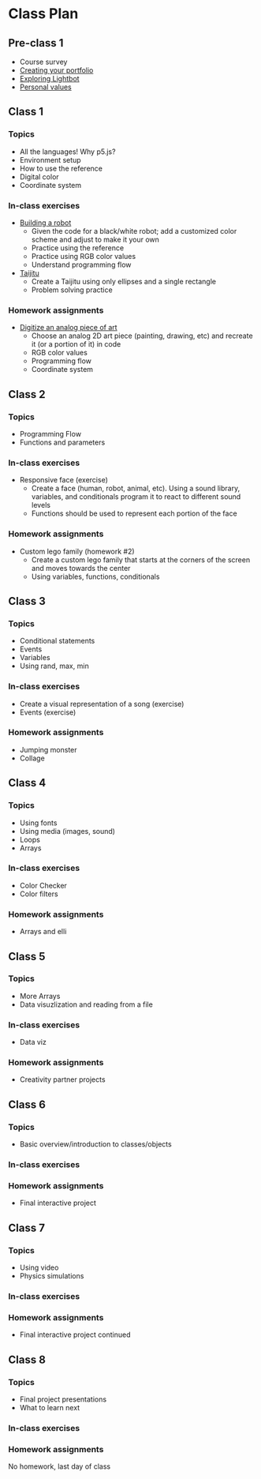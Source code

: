 # Class Plan
## Pre-class 1
* Course survey
* [Creating your portfolio][portfolio]
* [Exploring Lightbot][lightbot]
* [Personal values][personal_values]

## Class 1
### Topics
* All the languages! Why p5.js?
* Environment setup
* How to use the reference
* Digital color
* Coordinate system

### In-class exercises
* [Building a robot][robot] 
  * Given the code for a black/white robot; add a customized color scheme and adjust to make it your own
  * Practice using the reference
  * Practice using RGB color values
  * Understand programming flow
* [Taijitu][taijitu exercise] 
  * Create a Taijitu using only ellipses and a single rectangle
  * Problem solving practice

### Homework assignments
* [Digitize an analog piece of art][digitize] 
  * Choose an analog 2D art piece (painting, drawing, etc) and recreate it (or a portion of it) in code
  * RGB color values
  * Programming flow
  * Coordinate system

## Class 2
### Topics
* Programming Flow
* Functions and parameters

### In-class exercises
* Responsive face (exercise)
  * Create a face (human, robot, animal, etc). Using a sound library, variables, and conditionals program it to react to different sound levels
  * Functions should be used to represent each portion of the face

### Homework assignments
* Custom lego family (homework #2)
  * Create a custom lego family that starts at the corners of the screen and moves towards the center
  * Using variables, functions, conditionals

## Class 3
### Topics
* Conditional statements
* Events
* Variables
* Using rand, max, min

### In-class exercises
* Create a visual representation of a song (exercise)
* Events (exercise)

### Homework assignments
* Jumping monster
* Collage

## Class 4
### Topics
* Using fonts
* Using media (images, sound)
* Loops
* Arrays

### In-class exercises
* Color Checker
* Color filters

### Homework assignments
* Arrays and elli

## Class 5
### Topics
* More Arrays
* Data visuzlization and reading from a file

### In-class exercises
* Data viz

### Homework assignments
* Creativity partner projects

## Class 6
### Topics
* Basic overview/introduction to classes/objects

### In-class exercises


### Homework assignments
* Final interactive project

## Class 7
### Topics
* Using video
* Physics simulations

### In-class exercises


### Homework assignments
* Final interactive project continued

## Class 8
### Topics
* Final project presentations
* What to learn next

### In-class exercises


### Homework assignments
No homework, last day of class

[portfolio]:/assignments/general/portfolio.md
[lightbot]:/assignments/general/lightbot.md
[personal_values]:/assignments/general/personal_values.md

[robot]:/exercises/robot/robot.md
[taijitu exercise]:/exercises/taijitu/taijitu.md
[digitize]:/assignments/programming/digitize/digitize.md

